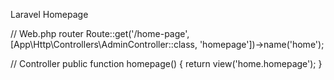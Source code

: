 Laravel Homepage

// Web.php router
Route::get('/home-page', [App\Http\Controllers\AdminController::class, 'homepage'])->name('home');

// Controller
public function homepage()
    {
        return view('home.homepage');
    }

